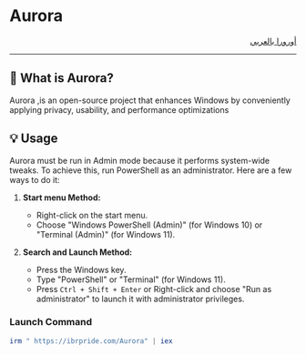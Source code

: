 # Aurora

<div dir="rtl" style="text-align: right;">

[أورورا بالعربي](https://github.com/IBRHUB/Aurora/blob/main/README.ar.md)

</div>



---

## 🤔 What is Aurora?

Aurora ,is an open-source project that enhances Windows by conveniently applying privacy, usability, and performance optimizations


## 💡 Usage

Aurora must be run in Admin mode because it performs system-wide tweaks. To achieve this, run PowerShell as an administrator. Here are a few ways to do it:

1. **Start menu Method:**
   - Right-click on the start menu.
   - Choose "Windows PowerShell (Admin)" (for Windows 10) or "Terminal (Admin)" (for Windows 11).

2. **Search and Launch Method:**
   - Press the Windows key.
   - Type "PowerShell" or "Terminal" (for Windows 11).
   - Press `Ctrl + Shift + Enter` or Right-click and choose "Run as administrator" to launch it with administrator privileges.

### Launch Command

```powershell
irm " https://ibrpride.com/Aurora" | iex
```

